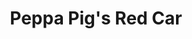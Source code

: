 ---
id: PE06059
title: Peppa Pig's Red Car
price:
    hkd: 199.9
    twd: 799
dimensions:
    w: 20
    l: 13
    h: 14
    unit: cm
imgs: 
    - 'images/products/peppa-pigs-red-car.png'
---